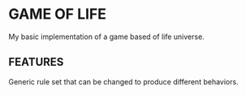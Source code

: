 # GAME OF LIFE
My basic implementation of a game based of life universe.

## FEATURES

Generic rule set that can be changed to produce different behaviors.